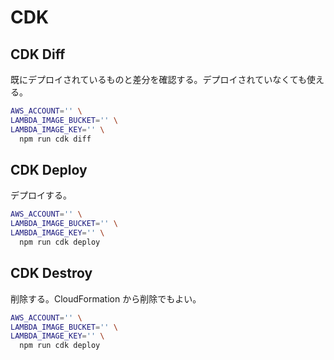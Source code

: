 # CDK

## CDK Diff

既にデプロイされているものと差分を確認する。デプロイされていなくても使える。

```sh
AWS_ACCOUNT='' \
LAMBDA_IMAGE_BUCKET='' \
LAMBDA_IMAGE_KEY='' \
  npm run cdk diff
```

## CDK Deploy

デプロイする。

```sh
AWS_ACCOUNT='' \
LAMBDA_IMAGE_BUCKET='' \
LAMBDA_IMAGE_KEY='' \
  npm run cdk deploy
```

## CDK Destroy

削除する。CloudFormation から削除でもよい。

```sh
AWS_ACCOUNT='' \
LAMBDA_IMAGE_BUCKET='' \
LAMBDA_IMAGE_KEY='' \
  npm run cdk deploy
```
